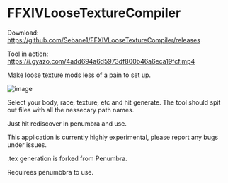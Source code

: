 # FFXIVLooseTextureCompiler

Download: https://github.com/Sebane1/FFXIVLooseTextureCompiler/releases

Tool in action: https://i.gyazo.com/4add694a6d5973df800b46a6eca19fcf.mp4

Make loose texture mods less of a pain to set up.

![image](https://i.gyazo.com/391cfe85206f0c2ac7be33c258514387.png)

Select your body, race, texture, etc and hit generate. The tool should spit out files with all the nessecary path names.

Just hit rediscover in penumbra and use.

This application is currently highly experimental, please report any bugs under issues.

.tex generation is forked from Penumbra.

Requirees penumbbra to use.

